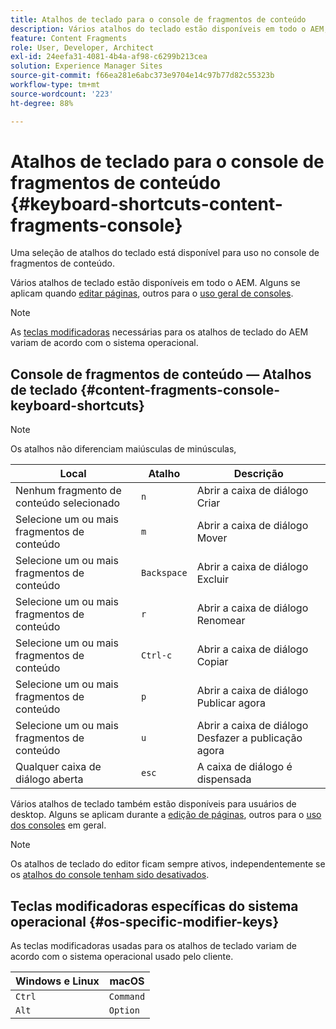 ```yaml
---
title: Atalhos de teclado para o console de fragmentos de conteúdo
description: Vários atalhos do teclado estão disponíveis em todo o AEM, incluindo uma seleção para gerenciar fragmentos de conteúdo.
feature: Content Fragments
role: User, Developer, Architect
exl-id: 24eefa31-4081-4b4a-af98-c6299b213cea
solution: Experience Manager Sites
source-git-commit: f66ea281e6abc373e9704e14c97b77d82c55323b
workflow-type: tm+mt
source-wordcount: '223'
ht-degree: 88%

---
```


# Atalhos de teclado para o console de fragmentos de conteúdo {#keyboard-shortcuts-content-fragments-console}

Uma seleção de atalhos do teclado está disponível para uso no console de fragmentos de conteúdo.

Vários atalhos de teclado estão disponíveis em todo o AEM. Alguns se aplicam quando [editar páginas](/help/sites-cloud/authoring/page-editor/keyboard-shortcuts.md), outros para o [uso geral de consoles](/help/sites-cloud/authoring/sites-console/keyboard-shortcuts.md).

>[!NOTE]
>
>As [teclas modificadoras](#os-specific-modifier-keys) necessárias para os atalhos de teclado do AEM variam de acordo com o sistema operacional.

## Console de fragmentos de conteúdo — Atalhos de teclado {#content-fragments-console-keyboard-shortcuts}

>[!NOTE]
>
>Os atalhos não diferenciam maiúsculas de minúsculas,

| Local | Atalho | Descrição |
|---|---|---|
| Nenhum fragmento de conteúdo selecionado | `n` | Abrir a caixa de diálogo Criar |
| Selecione um ou mais fragmentos de conteúdo | `m` | Abrir a caixa de diálogo Mover |
| Selecione um ou mais fragmentos de conteúdo | `Backspace` | Abrir a caixa de diálogo Excluir |
| Selecione um ou mais fragmentos de conteúdo | `r` | Abrir a caixa de diálogo Renomear |
| Selecione um ou mais fragmentos de conteúdo | `Ctrl-c` | Abrir a caixa de diálogo Copiar |
| Selecione um ou mais fragmentos de conteúdo | `p` | Abrir a caixa de diálogo Publicar agora |
| Selecione um ou mais fragmentos de conteúdo | `u` | Abrir a caixa de diálogo Desfazer a publicação agora |
| Qualquer caixa de diálogo aberta | `esc` | A caixa de diálogo é dispensada |

Vários atalhos de teclado também estão disponíveis para usuários de desktop. Alguns se aplicam durante a [edição de páginas](/help/sites-cloud/authoring/page-editor/keyboard-shortcuts.md), outros para o [uso dos consoles](/help/sites-cloud/authoring/sites-console/keyboard-shortcuts.md) em geral.

>[!NOTE]
>
>Os atalhos de teclado do editor ficam sempre ativos, independentemente se os [atalhos do console tenham sido desativados](/help/sites-cloud/authoring/sites-console/keyboard-shortcuts.md#deactivating-keyboard-shortcuts).

## Teclas modificadoras específicas do sistema operacional {#os-specific-modifier-keys}

As teclas modificadoras usadas para os atalhos de teclado variam de acordo com o sistema operacional usado pelo cliente.

| Windows e Linux | macOS |
|---|---|
| `Ctrl` | `Command` |
| `Alt` | `Option` |
